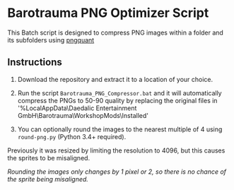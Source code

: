 # Barotrauma PNG Optimizer Script

This Batch script is designed to compress PNG images within a folder and its subfolders using [pngquant](https://github.com/kornelski/pngquant)

## Instructions

1. Download the repository and extract it to a location of your choice.

2. Run the script `Barotrauma_PNG_Compressor.bat` and it will automatically compress the PNGs to 50-90 quality by replacing the original files in '%LocalAppData\Daedalic Entertainment GmbH\Barotrauma\WorkshopMods\Installed'

3. You can optionally round the images to the nearest multiple of 4 using `round-png.py` (Python 3.4+ required).

Previously it was resized by limiting the resolution to 4096, but this causes the sprites to be misaligned. 

*Rounding the images only changes by 1 pixel or 2, so there is no chance of the sprite being misaligned.*
